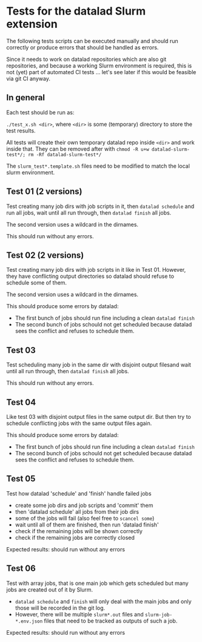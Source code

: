 # Tests for the datalad Slurm extension

The following tests scripts can be executed manually and should run correctly or produce errors that should be handled as errors.

Since it needs to work on datalad repositories which are also git repositories, and because a working Slurm environment is required, this is not (yet) part of automated CI tests ... let's see later if this would be feasible via git CI anyway.



## In general

Each test should be run as:

`./test_x.sh <dir>`, where `<dir>` is some (temporary) directory to store the test results.

All tests will create their own temporary datalad repo inside `<dir>` and work inside that. They can be removed after with `chmod -R u+w datalad-slurm-test*/; rm -Rf datalad-slurm-test*/`

The `slurm_test*.template.sh` files need to be modified to match the local slurm environment.

## Test 01 (2 versions)

Test creating many job dirs with job scripts in it, then `datalad schedule` and run all jobs, wait until all run through, then `datalad finish` all jobs.

The second version uses a wildcard in the dirnames.

This should run without any errors.

## Test 02 (2 versions)

Test creating many job dirs with job scripts in it like in Test 01. However, they have conflicting output directories so datalad should refuse to schedule some of them.

The second version uses a wildcard in the dirnames.

This should produce some errors by datalad:
* The first bunch of jobs should run fine including a clean `datalad finish`
* The second bunch of jobs schould not get scheduled because datalad sees the conflict and refuses to schedule them.

## Test 03

Test scheduling many job in the same dir with disjoint output filesand wait until all run through, then `datalad finish` all jobs.

This should run without any errors.

## Test 04

Like test 03 with disjoint output files in the same output dir. But then try to schedule conflicting jobs with the same output files again.

This should produce some errors by datalad:
* The first bunch of jobs should run fine including a clean `datalad finish`
* The second bunch of jobs schould not get scheduled because datalad sees the conflict and refuses to schedule them.

## Test 05

Test how datalad 'schedule' and 'finish' handle failed jobs
* create some job dirs and job scripts and 'commit' them
* then 'datalad schedule' all jobs from their job dirs
* some of the jobs will fail (also feel free to `scancel some`)
* wait until all of them are finished, then run 'datalad finish'
* check if the remaining jobs will be shown correctly
* check if the remaining jobs are correctly closed

Expected results: should run without any errors

## Test 06

Test with array jobs, that is one main job which gets scheduled but many jobs are created out of it by Slurm.

* `datalad schedule` and `finish` will only deal with the main jobs and only those will be recorded in the git log.
* However, there will be multiple `slurm*.out` files and `slurm-job-*.env.json` files that need to be tracked as outputs of such a job.

Expected results: should run without any errors

